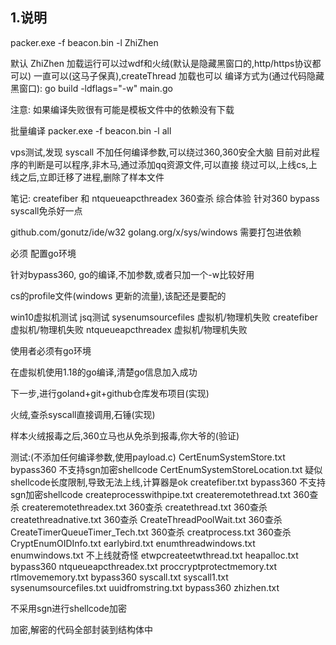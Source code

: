 ## 1.说明

packer.exe -f beacon.bin -l ZhiZhen

默认 ZhiZhen 加载运行可以过wdf和火绒(默认是隐藏黑窗口的,http/https协议都可以)
一直可以(这马子保真),createThread 加载也可以
编译方式为(通过代码隐藏黑窗口):
go build -ldflags="-w" main.go


注意: 如果编译失败很有可能是模板文件中的依赖没有下载

批量编译
packer.exe -f beacon.bin -l all

vps测试,发现 syscall 不加任何编译参数,可以绕过360,360安全大脑
目前对此程序的判断是可以程序,非木马,通过添加qq资源文件,可以直接
绕过可以,上线cs,上线之后,立即迁移了进程,删除了样本文件

笔记: createfiber 和 ntqueueapcthreadex 360查杀
综合体验 针对360 bypass syscall免杀好一点

github.com/gonutz/ide/w32
golang.org/x/sys/windows  需要打包进依赖

必须 配置go环境

针对bypass360, go的编译,不加参数,或者只加一个-w比较好用

cs的profile文件(windows 更新的流量),该配还是要配的

win10虚拟机测试
jsq测试
sysenumsourcefiles  虚拟机/物理机失败
createfiber 虚拟机/物理机失败
ntqueueapcthreadex  虚拟机/物理机失败

使用者必须有go环境

在虚拟机使用1.18的go编译,清楚go信息加入成功

下一步,进行goland+git+github仓库发布项目(实现)

火绒,查杀syscall直接调用,石锤(实现)

样本火绒报毒之后,360立马也从免杀到报毒,你大爷的(验证)

测试:(不添加任何编译参数,使用payload.c)
CertEnumSystemStore.txt  bypass360 不支持sgn加密shellcode
CertEnumSystemStoreLocation.txt 疑似shellcode长度限制,导致无法上线,计算器是ok
createfiber.txt  bypass360 不支持sgn加密shellcode
createprocesswithpipe.txt
createremotethread.txt   360查杀
createremotethreadex.txt  360查杀
createthread.txt 360查杀
createthreadnative.txt 360查杀
CreateThreadPoolWait.txt 360查杀
CreateTimerQueueTimer_Tech.txt  360查杀
creatprocess.txt  360查杀
CryptEnumOIDInfo.txt
earlybird.txt
enumthreadwindows.txt
enumwindows.txt   不上线就奇怪
etwpcreateetwthread.txt
heapalloc.txt   bypass360
ntqueueapcthreadex.txt
proccryptprotectmemory.txt
rtlmovememory.txt   bypass360
syscall.txt
syscall1.txt
sysenumsourcefiles.txt
uuidfromstring.txt   bypass360
zhizhen.txt

不采用sgn进行shellcode加密

加密,解密的代码全部封装到结构体中